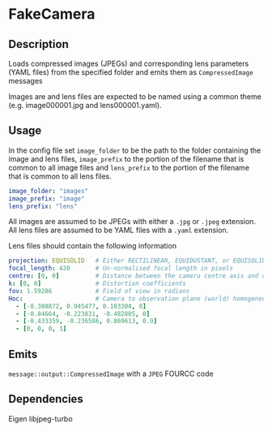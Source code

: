 FakeCamera
==========

## Description

Loads compressed images (JPEGs) and corresponding lens parameters (YAML files) from the specified folder and emits them as `CompressedImage` messages

Images are and lens files are expected to be named using a common theme (e.g. image000001.jpg and lens000001.yaml).

## Usage

In the config file set `image_folder` to be the path to the folder containing the image and lens files, `image_prefix` to the portion of the filename that is common to all image files and `lens_prefix` to the portion of the filename that is common to all lens files.

```yaml
image_folder: "images"
image_prefix: "image"
lens_prefix: "lens"
```

All images are assumed to be JPEGs with either a `.jpg` or `.jpeg` extension. All lens files are assumed to be YAML files with a `.yaml` extension.

Lens files should contain the following information

```yaml
projection: EQUISOLID   # Either RECTILINEAR, EQUIDUSTANT, or EQUISOLID
focal_length: 420       # Un-normalised focal length in pixels
centre: [0, 0]          # Distance between the camera centre axis and optical axis in pixels (measured from the centre of the image)
k: [0, 0]               # Distortion coefficients
fov: 1.59286            # Field of view in radians
Hoc:                    # Camera to observation plane (world) homogeneous transformation
  - [-0.308872, 0.945477, 0.103304, 0]
  - [-0.84664, -0.223831, -0.482805, 0]
  - [-0.433359, -0.236586, 0.869613, 0.9]
  - [0, 0, 0, 1]
```


## Emits

`message::output::CompressedImage` with a `JPEG` FOURCC code


## Dependencies

Eigen
libjpeg-turbo
